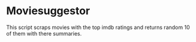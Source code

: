 # Moviesuggestor

This script scraps movies with the top imdb ratings and returns random 10 of them with there summaries.
